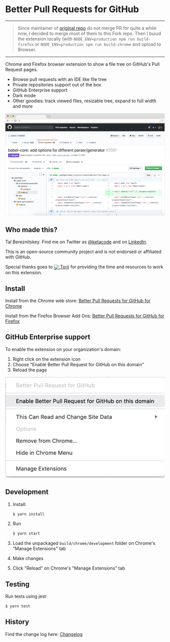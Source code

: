 # Better Pull Requests for GitHub

---

> Since maintainer of [original repo](https://github.com/berzniz/github_pr_tree) do not merge PR for quite a while now, I decided to merge most of them to this Fork repo. Then I buiud the extension locally (with `NODE_ENV=production npm run build-firefox` or `NODE_ENV=production npm run build-chrome` and upload to Browser.

---

Chrome and Firefox browser extension to show a file tree on GitHub's Pull Request pages.

- Browse pull requests with an IDE like file tree
- Private repositories support out of the box
- GitHub Enterprise support
- Dark mode
- Other goodies: track viewed files, resizable tree, expand to full width and more

![GitHub Pull Request](assets/screenshot.png "GitHub Pull Request")

## Who made this?

Tal Bereznitskey. Find me on Twitter as [@ketacode](https://twitter.com/ketacode) and on [LinkedIn](https://www.linkedin.com/in/talbereznitskey).

This is an open-source community project and is not endorsed or affiliated with GitHub.

Special thanks goes to [<img src="https://www.toriihq.com/favicon.ico" valign="middle" /> Torii](https://www.toriihq.com) for providing the time and resources to work on this extension.

## Install

Install from the Chrome web store: [Better Pull Requests for GitHub for Chrome](https://chrome.google.com/webstore/detail/nfhdjopbhlggibjlimhdbogflgmbiahc)

Install from the Firefox Browser Add Ons: [Better Pull Requests for GitHub for Firefox](https://addons.mozilla.org/en-US/firefox/addon/better-pull-request-for-github/)

## GitHub Enterprise support

To enable the extension on your organization's domain:

1. Right click on the extension icon
2. Choose "Enable Better Pull Request for GitHub on this domain"
3. Reload the page

![Enterprise Support](assets/enterprise.png "Enterprise Support")

## Development

1. Install:
    ```bash
    $ yarn install
    ```

2. Run
    ```bash
    $ yarn start
    ```

3. Load the unpackaged `build/chrome/development` folder on Chrome's "Manage Extensions" tab   

4. Make changes

5. Click "Reload" on Chrome's "Manage Extensions" tab

## Testing

Run tests using jest:
```bash
$ yarn test
```

## History

Find the change log here: [Changelog](https://github.com/berzniz/github_pr_tree/releases)

